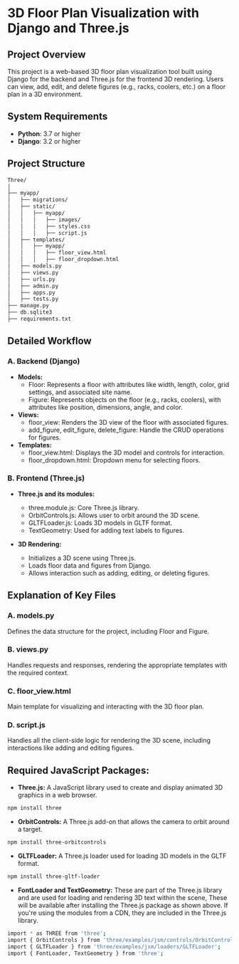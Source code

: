 # 3D Floor Plan Visualization with Django and Three.js

## Project Overview

This project is a web-based 3D floor plan visualization tool built using Django for the backend and Three.js for the frontend 3D rendering. Users can view, add, edit, and delete figures (e.g., racks, coolers, etc.) on a floor plan in a 3D environment.

## System Requirements

- **Python**: 3.7 or higher
- **Django**: 3.2 or higher

## Project Structure

``` bash
Three/
│
├── myapp/
│   ├── migrations/
│   ├── static/
│   │   ├── myapp/
│   │   │   ├── images/
│   │   │   ├── styles.css
│   │   │   ├── script.js
│   ├── templates/
│   │   ├── myapp/
│   │   │   ├── floor_view.html
│   │   │   ├── floor_dropdown.html
│   ├── models.py
│   ├── views.py
│   ├── urls.py
│   ├── admin.py
│   ├── apps.py
│   ├── tests.py
├── manage.py
├── db.sqlite3
├── requirements.txt
```
## Detailed Workflow
### A. Backend (Django)
- **Models:**
  * Floor: Represents a floor with attributes like width, length, color, grid settings, and associated site name.
  * Figure: Represents objects on the floor (e.g., racks, coolers), with attributes like position, dimensions, angle, and color.
- **Views:**
  * floor_view: Renders the 3D view of the floor with associated figures.
  * add_figure, edit_figure, delete_figure: Handle the CRUD operations for figures.
- **Templates:**
  * floor_view.html: Displays the 3D model and controls for interaction.
  * floor_dropdown.html: Dropdown menu for selecting floors.
  
### B. Frontend (Three.js)
- **Three.js and its modules:**
  * three.module.js: Core Three.js library.
  * OrbitControls.js: Allows user to orbit around the 3D scene.
  * GLTFLoader.js: Loads 3D models in GLTF format.
  * TextGeometry: Used for adding text labels to figures.
    
- **3D Rendering:**
  * Initializes a 3D scene using Three.js.
  * Loads floor data and figures from Django.
  * Allows interaction such as adding, editing, or deleting figures.

## Explanation of Key Files
### A. models.py
Defines the data structure for the project, including Floor and Figure.

### B. views.py
Handles requests and responses, rendering the appropriate templates with the required context.

### C. floor_view.html
Main template for visualizing and interacting with the 3D floor plan.

### D. script.js
Handles all the client-side logic for rendering the 3D scene, including interactions like adding and editing figures.

## Required JavaScript Packages:
- **Three.js:** A JavaScript library used to create and display animated 3D graphics in a web browser.
```bash
npm install three
```

- **OrbitControls:** A Three.js add-on that allows the camera to orbit around a target.
```bash
npm install three-orbitcontrols
```

- **GLTFLoader:** A Three.js loader used for loading 3D models in the GLTF format.
```bash
npm install three-gltf-loader
```

- **FontLoader and TextGeometry:** These are part of the Three.js library and are used for loading and rendering 3D text within the scene, These will be available after installing the Three.js package as shown above. If you're using the modules from a CDN, they are included in the Three.js library.
  
``` bash
import * as THREE from 'three';
import { OrbitControls } from 'three/examples/jsm/controls/OrbitControls';
import { GLTFLoader } from 'three/examples/jsm/loaders/GLTFLoader';
import { FontLoader, TextGeometry } from 'three';
```
